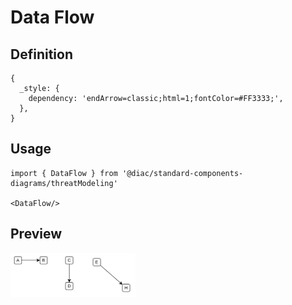 # Data Flow

## Definition

```
{
  _style: { 
    dependency: 'endArrow=classic;html=1;fontColor=#FF3333;',
  },
}
```

## Usage

```
import { DataFlow } from '@diac/standard-components-diagrams/threatModeling'

<DataFlow/>
```

## Preview

<img src="./data-flow.png" width="200"/>
